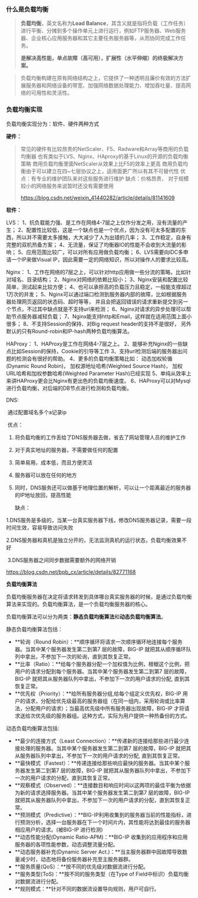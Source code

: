 ### 什么是负载均衡

> **负载均衡**，英文名称为**Load Balance**，其含义就是指将负载（工作任务）进行平衡、分摊到多个操作单元上进行运行，例如FTP服务器、Web服务器、企业核心应用服务器和其它主要任务服务器等，从而协同完成工作任务。
>
> **是解决高性能，单点故障（高可用），扩展性（水平伸缩）的终极解决方案。**

> 负载均衡构建在原有网络结构之上，它提供了一种透明且廉价有效的方法扩展服务器和网络设备的带宽、加强网络数据处理能力、增加吞吐量、提高网络的可用性和灵活性。



### 负载均衡实现

负载均衡实现分为：软件、硬件两种方式

**硬件：**

> 常见的硬件有比较昂贵的NetScaler、F5、Radware和Array等商用的负载均衡器
> 也有类似于LVS、Nginx、HAproxy的基于Linux的开源的负载均衡策略
> 商用负载均衡里面NetScaler从效果上比F5的效率上更高
> 商用负载均衡由于可以建立在四~七层协议之上，适用面更广所以有其不可替代性
> 优点：有专业的维护团队来对这些服务进行维护
> 缺点：价格昂贵，
> 对于规模较小的网络服务来说暂时还没有需要使用
>
> https://blog.csdn.net/weixin_41440282/article/details/81141609

**软件：**

LVS：
    1、抗负载能力强、是工作在网络4-7层之上仅作分发之用，没有流量的产生；
    2、配置性比较低，这是一个缺点也是一个优点，因为没有可太多配置的东西，所以并不需要太多接触，大大减少了人为出错的几率；
    3、工作稳定，自身有完整的双机热备方案；
    4、无流量，保证了均衡器IO的性能不会收到大流量的影响；
    5、应用范围比较广，可以对所有应用做负载均衡；
    6、LVS需要向IDC多申请一个IP来做Visual IP，因此需要一定的网络知识，所以对操作人的要求比较高。

Nginx：
    1、工作在网络的7层之上，可以针对http应用做一些分流的策略，比如针对域名、目录结构；
    2、Nginx对网络的依赖比较小；
    3、Nginx安装和配置比较简单，测试起来比较方便；
    4、也可以承担高的负载压力且稳定，一般能支撑超过1万次的并发；
    5、Nginx可以通过端口检测到服务器内部的故障，比如根据服务器处理网页返回的状态码、超时等等，
       并且会把返回错误的请求重新提交到另一个节点，不过其中缺点就是不支持url来检测；
    6、Nginx对请求的异步处理可以帮助节点服务器减轻负载；
    7、Nginx能支持http和Email，这样就在适用范围上面小很多；
    8、不支持Session的保持、对Big request header的支持不是很好，
    另外默认的只有Round-robin和IP-hash两种负载均衡算法。

HAProxy：
    1、HAProxy是工作在网络4-7层之上。
    2、能够补充Nginx的一些缺点比如Session的保持，Cookie的引导等工作
    3、支持url检测后端的服务器出问题的检测会有很好的帮助。
    4、更多的负载均衡策略比如：
			动态加权轮循(Dynamic Round Robin)，
       	 加权源地址哈希(Weighted Source Hash)，
       	 加权URL哈希和加权参数哈希(Weighted Parameter Hash)已经实现
    5、单纯从效率上来讲HAProxy更会比Nginx有更出色的负载均衡速度。
    6、HAProxy可以对Mysql进行负载均衡，对后端的DB节点进行检测和负载均衡。

DNS:

​	通过配置域名多个a记录ip

​	优点：

1. 将负载均衡的工作丢给了DNS服务器去做，省去了网站管理人员的维护工作
2. 对于真实地址的服务器，不需要做任何的配置
3. 简单易用，成本低，而且方便灵活
4. 服务器可以放在任何的地方
5. 同时，DNS服务还可以做基于地理位置的解析，可以让一个距离最近的服务器的IP地址放回，提高性能

   缺点：

​	1.DNS服务是多级的，当某一台真实服务器下线，修改DNS服务器记录，需要一段时间生效，容易导致访问失败

​	2.DNS服务器和真机是独立分开的，无法监测真机的运行状态，负载均衡效果不好

​    3.DNS服务器之间同步数据需要额外的网络开销

https://blog.csdn.net/bpb_cx/article/details/82771168



**负载均衡算法**

负载均衡服务器在决定将请求转发到具体哪台真实服务器的时候，是通过负载均衡算法来实现的。负载均衡算法，是一个负载均衡服务器的核心。

负载均衡算法可以分为两类：**静态负载均衡算法**和**动态负载均衡算法**。

静态负载均衡算法包括：

- **轮询（Round Robin）：**顺序循环将请求一次顺序循环地连接每个服务器。当其中某个服务器发生第二到第7 层的故障，BIG-IP 就把其从顺序循环队列中拿出，不参加下一次的轮询，直到其恢复正常。
- **比率（Ratio）：**给每个服务器分配一个加权值为比例，根椐这个比例，把用户的请求分配到每个服务器。当其中某个服务器发生第二到第7 层的故障，BIG-IP 就把其从服务器队列中拿出，不参加下一次的用户请求的分配, 直到其恢复正常。
- **优先权（Priority）：**给所有服务器分组,给每个组定义优先权，BIG-IP 用户的请求，分配给优先级最高的服务器组（在同一组内，采用轮询或比率算法，分配用户的请求）；当最高优先级中所有服务器出现故障，BIG-IP 才将请求送给次优先级的服务器组。这种方式，实际为用户提供一种热备份的方式。

动态负载均衡算法包括: 

- **最少的连接方式（Least Connection）：**传递新的连接给那些进行最少连接处理的服务器。当其中某个服务器发生第二到第7 层的故障，BIG-IP 就把其从服务器队列中拿出，不参加下一次的用户请求的分配, 直到其恢复正常。
- **最快模式（Fastest）：**传递连接给那些响应最快的服务器。当其中某个服务器发生第二到第7 层的故障，BIG-IP 就把其从服务器队列中拿出，不参加下一次的用户请求的分配，直到其恢复正常。
- **观察模式（Observed）：**连接数目和响应时间以这两项的最佳平衡为依据为新的请求选择服务器。当其中某个服务器发生第二到第7 层的故障，BIG-IP就把其从服务器队列中拿出，不参加下一次的用户请求的分配，直到其恢复正常。
- **预测模式（Predictive）：**BIG-IP利用收集到的服务器当前的性能指标，进行预测分析，选择一台服务器在下一个时间片内，其性能将达到最佳的服务器相应用户的请求。(被BIG-IP 进行检测)
- **动态性能分配(Dynamic Ratio-APM)：**BIG-IP 收集到的应用程序和应用服务器的各项性能参数，动态调整流量分配。
- **动态服务器补充(Dynamic Server Act.)：**当主服务器群中因故障导致数量减少时，动态地将备份服务器补充至主服务器群。
- **服务质量(QoS）：**按不同的优先级对数据流进行分配。
- **服务类型(ToS)：**按不同的服务类型（在Type of Field中标识）负载均衡对数据流进行分配。
- **规则模式：**针对不同的数据流设置导向规则，用户可自行。